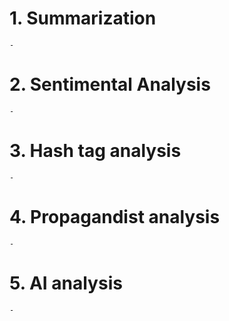 # 1. Summarization

    -

# 2. Sentimental Analysis

    -

# 3. Hash tag analysis

    -

# 4. Propagandist analysis

    -

# 5. AI analysis

    -
